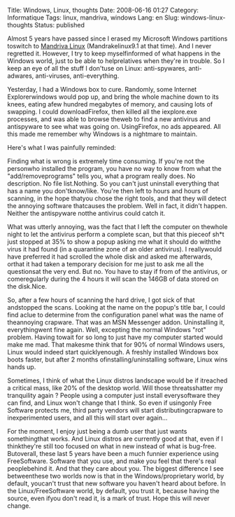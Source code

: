 Title: Windows, Linux, thoughts
Date: 2008-06-16 01:27
Category: Informatique
Tags: linux, mandriva, windows
Lang: en
Slug: windows-linux-thoughts
Status: published

Almost 5 years have passed since I erased my Microsoft Windows partitions toswitch to [Mandriva Linux](http://www.mandriva.com) (Mandrakelinux9.1 at that time). And I never regretted it. However, I try to keep myselfinformed of what happens in the Windows world, just to be able to helprelatives when they're in trouble. So I keep an eye of all the stuff I don'tuse on Linux: anti-spywares, anti-adwares, anti-viruses, anti-everything.

Yesterday, I had a Windows box to cure. Randomly, some Internet Explorerwindows would pop up, and bring the whole machine down to its knees, eating afew hundred megabytes of memory, and causing lots of swapping. I could downloadFirefox, then killed all the iexplore.exe processes, and was able to browse theweb to find a new antivirus and antispyware to see what was going on. UsingFirefox, no ads appeared.
All this made me remember why Windows is a nightmare to maintain.

Here's what I was painfully reminded:

Finding what is wrong is extremely time consuming. If you're not the personwho installed the program, you have no way to know from what the "add/removeprograms" tells you, what a program really does. No description. No file list.Nothing. So you can't just uninstall everything that has a name you don'tknow/like. You're then left to hours and hours of scanning, in the hope thatyou chose the right tools, and that they will detect the annoying software thatcauses the problem. Well in fact, it didn't happen. Neither the antispyware notthe antivirus could catch it.

What was utterly annoying, was the fact that I left the computer on thewhole night to let the antivirus perform a complete scan, but that this pieceof sh\*t just stopped at 35% to show a popup asking me what it should do withthe virus it had found (in a quarantine zone of an older antivirus). I reallywould have preferred it had scrolled the whole disk and asked me afterwards, orthat it had taken a temporary decision for me just to ask me all the questionsat the very end. But no. You have to stay if from of the antivirus, or comeregularly during the 4 hours it will scan the 146GB of data stored on the disk.Nice.

So, after a few hours of scanning the hard drive, I got sick of that andstopped the scans. Looking at the name on the popup's title bar, I could find aclue to determine from the configuration panel what was the name of theannoying crapware. That was an MSN Messenger addon. Uninstalling it, everythingwent fine again. Well, excepting the normal Windows "rot" problem. Having towait for so long to just have my computer started would make me mad. That makesme think that for 90% of normal Windows users, Linux would indeed start quicklyenough. A freshly installed Windows box boots faster, but after 2 months ofinstalling/uninstalling software, Linux wins hands up.

Sometimes, I think of what the Linux distros landscape would be if itreached a critical mass, like 20% of the desktop world. Will those threatsshatter my tranquility again ? People using a computer just install everysoftware they can find, and Linux won't change that I think. So even if usingonly Free Software protects me, third party vendors will start distributingcrapware to inexperimented users, and all this will start over again...

For the moment, I enjoy just being a dumb user that just wants somethingthat works. And Linux distros are currently good at that, even if I thinkthey're still too focused on what in new instead of what is bug-free. Butoverall, these last 5 years have been a much funnier experience using FreeSoftware. Software that you use, and make you feel that there's real peoplebehind it. And that they care about you. The biggest difference I see betweenthese two worlds now is that in the Windows/proprietary world, by default, youcan't trust that new software you haven't heard about before. In the Linux/FreeSoftware world, by default, you trust it, because having the source, even ifyou don't read it, is a mark of trust. Hope this will never change.
